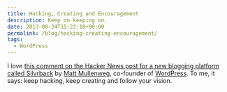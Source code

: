 ```yaml
---
title: Hacking, Creating and Encouragement
description: Keep on keeping on.
date: 2013-08-24T15:22:18+00:00
permalink: /blog/hacking-creating-encouragement/
tags:
  - WordPress
---
```


I love [this comment on the Hacker News post for a new blogging platform called Silvrback](https://news.ycombinator.com/item?id=6254572) by [Matt Mullenweg](http://ma.tt/), co-founder of [WordPress](http://wordpress.org/). To me, it says: keep hacking, keep creating and follow your vision.
